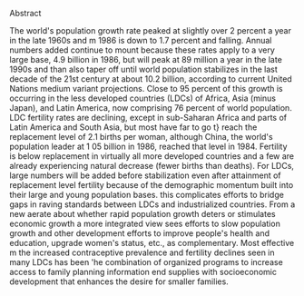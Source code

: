 Abstract

The world's population growth rate peaked at slightly over 2 percent a year in the late 1960s and m 1986 is down to 1.7 percent and falling. Annual numbers added continue to mount because these rates apply to a very large base, 4.9 billion in 1986, but will peak at 89 million a year in the late 1990s and than also taper off until world population stabilizes in the last decade of the 21st century at about 10.2 billion, according to current United Nations medium variant projections. Close to 95 percent of this growth is occurring in the less developed countries (LDCs) of Africa, Asia (minus Japan), and Latin America, now comprising 76 percent of world population. LDC fertility rates are declining, except in sub-Saharan Africa and parts of Latin America and South Asia, but most have far to go t} reach the replacement level of 2.1 births per woman, although China, the world's population leader at 1 05 billion in 1986, reached that level in 1984. Fertility is below replacement in virtually all more developed countries and a few are already experiencing natural decrease (fewer births than deaths). For LDCs, large numbers will be added before stabilization even  after attainment of replacement level fertility because of the demographic momentum built into their large and  young population bases. this complicates efforts to bridge gaps in raving standards between LDCs and industrialized countries. From a new aerate about whether rapid population growth deters or stimulates economic growth a more integrated view sees efforts to slow population growth and other development efforts to improve people's health and education, upgrade women's status, etc., as complementary.
Most effective m the increased contraceptive prevalence and fertility declines seen in many LDCs has been 'he combination of organized programs to increase access to family planning information end supplies with socioeconomic development that enhances the desire for smaller families.

